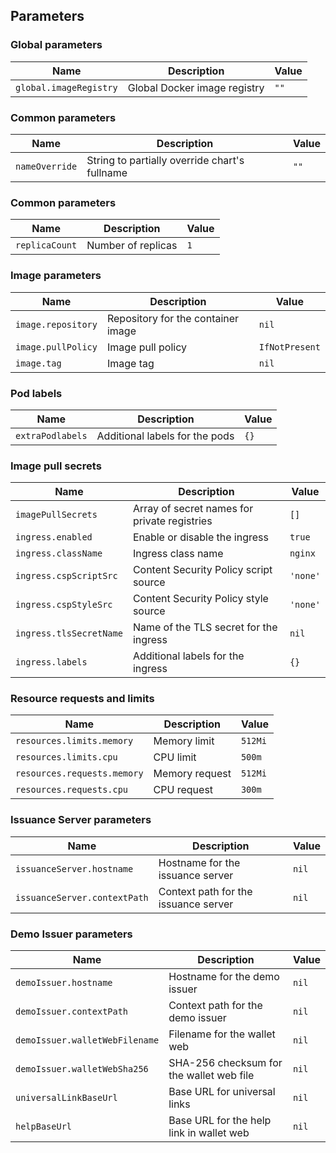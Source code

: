 ## Parameters

### Global parameters

| Name                   | Description                  | Value |
| ---------------------- | ---------------------------- | ----- |
| `global.imageRegistry` | Global Docker image registry | `""`  |

### Common parameters

| Name           | Description                                   | Value |
| -------------- | --------------------------------------------- | ----- |
| `nameOverride` | String to partially override chart's fullname | `""`  |

### Common parameters

| Name           | Description        | Value |
| -------------- | ------------------ | ----- |
| `replicaCount` | Number of replicas | `1`   |

### Image parameters

| Name               | Description                        | Value          |
| ------------------ | ---------------------------------- | -------------- |
| `image.repository` | Repository for the container image | `nil`          |
| `image.pullPolicy` | Image pull policy                  | `IfNotPresent` |
| `image.tag`        | Image tag                          | `nil`          |

### Pod labels

| Name             | Description                    | Value |
| ---------------- | ------------------------------ | ----- |
| `extraPodlabels` | Additional labels for the pods | `{}`  |

### Image pull secrets

| Name                    | Description                                  | Value    |
| ----------------------- | -------------------------------------------- | -------- |
| `imagePullSecrets`      | Array of secret names for private registries | `[]`     |
| `ingress.enabled`       | Enable or disable the ingress                | `true`   |
| `ingress.className`     | Ingress class name                           | `nginx`  |
| `ingress.cspScriptSrc`  | Content Security Policy script source        | `'none'` |
| `ingress.cspStyleSrc`   | Content Security Policy style source         | `'none'` |
| `ingress.tlsSecretName` | Name of the TLS secret for the ingress       | `nil`    |
| `ingress.labels`        | Additional labels for the ingress            | `{}`     |

### Resource requests and limits

| Name                        | Description    | Value   |
| --------------------------- | -------------- | ------- |
| `resources.limits.memory`   | Memory limit   | `512Mi` |
| `resources.limits.cpu`      | CPU limit      | `500m`  |
| `resources.requests.memory` | Memory request | `512Mi` |
| `resources.requests.cpu`    | CPU request    | `300m`  |

### Issuance Server parameters

| Name                         | Description                          | Value |
| ---------------------------- | ------------------------------------ | ----- |
| `issuanceServer.hostname`    | Hostname for the issuance server     | `nil` |
| `issuanceServer.contextPath` | Context path for the issuance server | `nil` |

### Demo Issuer parameters

| Name                           | Description                              | Value |
| ------------------------------ | ---------------------------------------- | ----- |
| `demoIssuer.hostname`          | Hostname for the demo issuer             | `nil` |
| `demoIssuer.contextPath`       | Context path for the demo issuer         | `nil` |
| `demoIssuer.walletWebFilename` | Filename for the wallet web              | `nil` |
| `demoIssuer.walletWebSha256`   | SHA-256 checksum for the wallet web file | `nil` |
| `universalLinkBaseUrl`         | Base URL for universal links             | `nil` |
| `helpBaseUrl`                  | Base URL for the help link in wallet web | `nil` |
